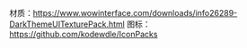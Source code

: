 材质：https://www.wowinterface.com/downloads/info26289-DarkThemeUITexturePack.html
图标：https://github.com/kodewdle/IconPacks
